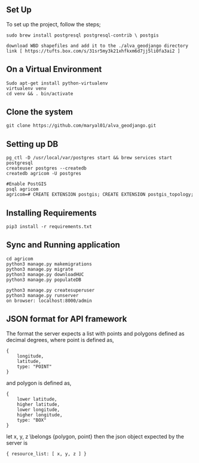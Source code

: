 ## Set Up
To set up the project, follow the steps;
```
sudo brew install postgresql postgresql-contrib \ postgis

download WBD shapefiles and add it to the ./alva_geodjango directory
link [ https://tufts.box.com/s/31sr5my3k21xhfkxm6d7jj5li0fa3ai2 ]
```
## On a Virtual Environment
```
Sudo apt-get install python-virtualenv
virtualenv venv
cd venv && . bin/activate
```
## Clone the system
```
git clone https://github.com/maryal01/alva_geodjango.git
```
## Setting up DB
```
pg_ctl -D /usr/local/var/postgres start && brew services start postgresql
createuser postgres --createdb
createdb agricom -U postgres

#Enable PostGIS
psql agricom
agricom=# CREATE EXTENSION postgis; CREATE EXTENSION postgis_topology;
```
## Installing Requirements
```
pip3 install -r requirements.txt
```

## Sync and Running application
```
cd agricom
python3 manage.py makemigrations
python3 manage.py migrate
python3 manage.py downloadHUC
python3 manage.py populateDB

python3 manage.py createsuperuser
python3 manage.py runserver
on browser: localhost:8000/admin
```
## JSON format for API framework
The format the server expects a list with points and polygons defined as decimal degrees, 
where point is defined as,
```
{
    longitude,
    latitude,
    type: "POINT"
}
```

and polygon is defined as,
```
{
    lower latitude,
    higher latitude,
    lower longitude,
    higher longitude,
    type: "BOX"
}
```

let x, y, z \belongs {polygon, point} then the json object expected by the server is

``` 
{ resource_list: [ x, y, z ] } 
```

